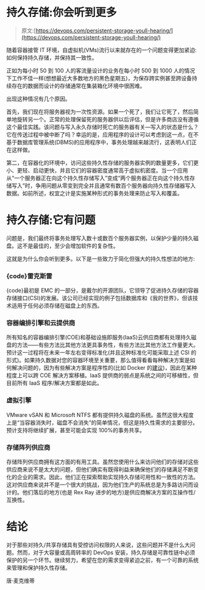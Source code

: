 # 持久存储:你会听到更多

> 原文:[https://devops.com/persistent-storage-youll-hearing/](https://devops.com/persistent-storage-youll-hearing/)

随着容器接管 IT 环境，自虚拟机(VMs)流行以来就存在的一个问题变得更加紧迫:如何保持持久存储，并保持其一致性。

正如为每小时 50 到 100 人的客流量设计的业务在每小时 500 到 1000 人的情况下工作不佳一样(想想最近大多数地方的黑色星期五)，为保存跨实例甚至跨设备持续存在的数据而设计的存储通常在集装箱化环境中很困难。

出现这种情况有几个原因。

首先，我们现在将服务器视为一次性资源。如果一个死了，我们让它死了，然后简单地旋转另一个。正常的处理保留死的服务器供以后评估，但是许多商店没有遵循这个最佳实践。该问题与写入永久存储时死亡的服务器有关—写入的状态是什么？它在传送过程中被中断了吗？幸运的是，应用程序的设计可以考虑到这一点，在不基于数据库管理系统(DBMS)的应用程序中，事务处理越来越流行，这表明人们正在这样做。

第二，在容器化的环境中，访问这些持久性存储的服务器实例的数量更多，它们更小、更轻、启动更快，并且它们的容器密度通常高于虚拟机密度。当一个应用从“一个服务器正在向这个持久性存储写入”变成“两个服务器正在向这个持久性存储写入”时，争用问题从零变到完全并且通常有数百个服务器向持久性存储器写入数据。如前所述，权宜之计是实施某种形式的事务处理来防止写入和覆盖。

# 持久存储:它有问题

问题是，我们最终将事务处理写入数十或数百个服务器实例，以保护少量的持久磁盘。这不是最佳的，至少会增加软件的复杂性。

这就是为什么你会听到更多。以下是一些致力于简化但强大的持久性想法的地方:

### **{code}雷克斯雷**

{code}最初是 EMC 的一部分，是戴尔的开源团队，它领导了促进持久存储的容器存储接口(CSI)的发展。该公司已经实现的例子包括数据库和《我的世界》，但该技术适用于任何必须存储在磁盘上的东西。

### **容器编排引擎和云提供商**

所有知名的容器编排引擎(COE)和基础设施即服务(IaaS)云供应商都有处理持久磁盘的方法——有些方法比其他方法更具事务性，有些方法比其他方法工作量更大。预计这一过程将在未来一年左右变得标准化(并且这种标准化可能采取上述 CSI 的形式)。如果持久数据对您的容器环境至关重要，那么值得看看每种解决方案是如何解决问题的，因为有些解决方案是程序性的(比如 Docker 的[建议](https://docs.docker.com/engine/admin/volumes/volumes/))，因此在某种程度上可以跨 COE 解决方案移植。IaaS 提供商的弱点是系统之间的可移植性，但目前所有 IaaS 程序/解决方案都是如此。

### **虚拟引擎**

VMware vSAN 和 Microsoft NTFS 都有提供持久磁盘的系统。虽然这很大程度上是“当容器消失时，磁盘不会消失”的简单情况，但这是持久性需求的主要部分。预计支持将继续扩展，甚至可能会实现 100%的事务共享。

### **存储阵列供应商**

存储阵列供应商拥有这方面的有用工具。虽然您使用什么来访问他们的存储对这些供应商来说不是太大的问题，但他们确实有既得利益来确保他们的存储满足不断变化的企业的需求。因此，他们正在探索帮助实现持久存储可用性和一致性的方法。这对供应商来说并不是一个很大的挑战，因为他们生产的系统总是为多路访问而设计的。他们落后的地方(也是 Rex Ray 进步的地方)是供应商解决方案的互操作性/互换性。

# **结论**

对于那些对持久/共享存储具有受控访问权限的人来说，这些问题并不是什么大问题。然而，对于大容量或高周转率的 DevOps 安装，持久存储是可靠性链中必须保护的另一个环节。继续努力，希望在您的需求变得紧迫之前，有一个可靠的系统来管理和保护持久性存储。

唐·麦克维蒂